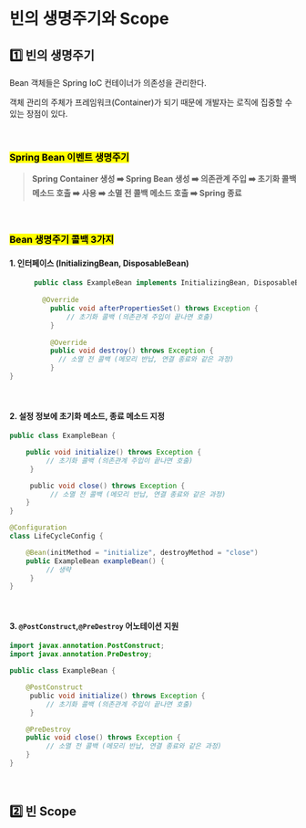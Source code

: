 # 빈의 생명주기와 Scope


## 1️⃣ 빈의 생명주기

Bean 객체들은 Spring IoC 컨테이너가 의존성을 관리한다.

객체 관리의 주체가 프레임워크(Container)가 되기 때문에 개발자는 로직에 집중할 수 있는 장점이 있다. 

</br>

### <mark>**Spring Bean 이벤트 생명주기**</mark>
> **Spring Container 생성 ➡️ Spring Bean 생성 ➡️ 의존관계 주입 ➡️ 초기화 콜백 메소드 호출 ➡️ 사용 ➡️ 소멸 전 콜백 메소드 호출 ➡️ Spring 종료**

</br>

### <mark>**Bean 생명주기 콜백 3가지**</mark>

#### 1. 인터페이스 (InitializingBean, DisposableBean)
```java
      public class ExampleBean implements InitializingBean, DisposableBean {   
  	    
        @Override    
	      public void afterPropertiesSet() throws Exception {        
		      // 초기화 콜백 (의존관계 주입이 끝나면 호출)   
	      }    
	
    	  @Override    
	      public void destroy() throws Exception {       
	       	// 소멸 전 콜백 (메모리 반납, 연결 종료와 같은 과정)    
	      }
}

```

</br>


#### 2. 설정 정보에 초기화 메소드, 종료 메소드 지정
```java
public class ExampleBean {     

	public void initialize() throws Exception {       
		 // 초기화 콜백 (의존관계 주입이 끝나면 호출)   
	 }    

	 public void close() throws Exception {      
		  // 소멸 전 콜백 (메모리 반납, 연결 종료와 같은 과정)    
	}
}

@Configuration
class LifeCycleConfig {     

	@Bean(initMethod = "initialize", destroyMethod = "close")    
	public ExampleBean exampleBean() {       
		 // 생략   
	 }
}


```


</br>

#### 3. <code>@PostConstruct</code>,<code>@PreDestroy</code> 어노테이션 지원
```java
import javax.annotation.PostConstruct;
import javax.annotation.PreDestroy; 

public class ExampleBean {     

	@PostConstruct   
	 public void initialize() throws Exception {       
		 // 초기화 콜백 (의존관계 주입이 끝나면 호출)   
	 }     

	@PreDestroy    
	public void close() throws Exception {       
		 // 소멸 전 콜백 (메모리 반납, 연결 종료와 같은 과정)    
	}
}


```



</br>


## 2️⃣ 빈 Scope




</br>
